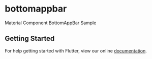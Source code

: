 # bottomappbar

Material Component BottomAppBar Sample

## Getting Started

For help getting started with Flutter, view our online
[documentation](https://flutter.io/).
